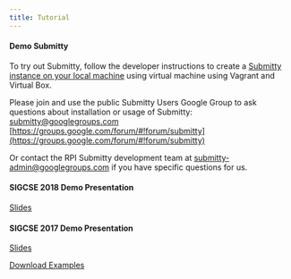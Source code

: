 ```yaml
---
title: Tutorial
---
```


#### Demo Submitty

To try out Submitty, follow the developer instructions to create a
[Submitty instance on your local machine](http://submitty.org/developer/vm_install_using_vagrant)
using virtual machine using Vagrant and Virtual Box.

Please join and use the public Submitty Users Google Group to ask questions about
installation or usage of Submitty:  
[submitty@googlegroups.com](mailto:submitty@googlegroups.com)  
[https://groups.google.com/forum/#!forum/submitty](https://groups.google.com/forum/#!forum/submitty)

Or contact the RPI Submitty development team at
[submitty-admin@googlegroups.com](mailto:submitty-admin@googlegroups.com)
if you have specific questions for us.


#### SIGCSE 2018 Demo Presentation

[Slides](https://github.com/Submitty/publications/raw/master/2018_SIGCSE_demo_peveler_et_al/SIGCSE%202018%20Submitty%20Demo%20Presentation.pdf)


#### SIGCSE 2017 Demo Presentation

[Slides](https://github.com/Submitty/Tutorial/raw/master/presentation/Submitty%20Demo%20SIGCSE%20March%2010%202017.pdf)
  
[Download Examples](https://github.com/Submitty/Tutorial/archive/master.zip)



